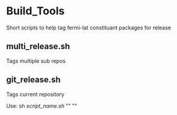 # Build_Tools

Short scripts to help tag fermi-lat constituant packages for release

## multi_release.sh
Tags multiple sub repos

## git_release.sh
Tags current repository

Use: sh *script_name.sh* "<Version>" "<Commit Message>"
